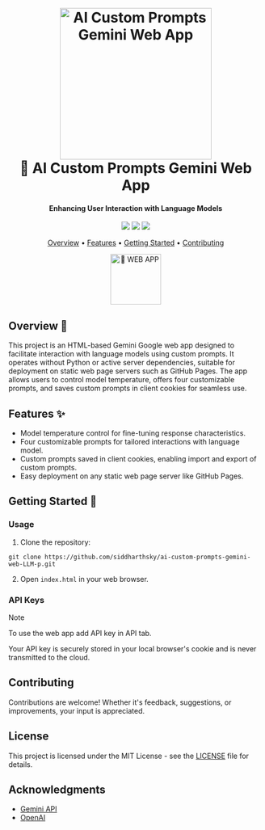 <h1 align="center">
  <br>
  <a href="https://github.com/siddharthsky/ai-custom-prompts-gemini-web-LLM-p"><img src="https://i.imgur.com/d7yKYKD.png" alt="AI Custom Prompts Gemini Web App" width="300" ></a>
  <br>
   🧿 AI Custom Prompts Gemini Web App
  <br>
</h1>

<h4 align="center">Enhancing User Interaction with Language Models</h4>

<p align="center">
  <a href="https://github.com/siddharthsky/ai-custom-prompts-gemini-web-LLM-p/issues"><img src="https://img.shields.io/github/issues/siddharthsky/ai-custom-prompts-gemini-web-LLM-p"></a> 
  <a href="https://github.com/siddharthsky/ai-custom-prompts-gemini-web-LLM-p/stargazers"><img src="https://img.shields.io/github/stars/siddharthsky/ai-custom-prompts-gemini-web-LLM-p"></a>
  <a href="https://github.com/siddharthsky/ai-custom-prompts-gemini-web-LLM-p/blob/main/LICENSE">
    <img src="https://img.shields.io/badge/License-MIT-blue.svg">
  </a>
</p>

<p align="center">
  <a href="#overview-">Overview</a> •
  <a href="#features-">Features</a> •
  <a href="#getting-started-">Getting Started</a> •
  <a href="#contributing">Contributing</a> 
</p>

<p align="center">
  <a href="https://siddharthsky.github.io/ai-custom-prompts-gemini-web-LLM-p/"><img src="https://i.imgur.com/iNi1fDf.png" width="100" alt="🔗 WEB APP "></a>
</p>

## Overview 📝

This project is an HTML-based Gemini Google web app designed to facilitate interaction with language models using custom prompts. It operates without Python or active server dependencies, suitable for deployment on static web page servers such as GitHub Pages. The app allows users to control model temperature, offers four customizable prompts, and saves custom prompts in client cookies for seamless use.

## Features ✨

- Model temperature control for fine-tuning response characteristics.
- Four customizable prompts for tailored interactions with language model.
- Custom prompts saved in client cookies, enabling import and export of custom prompts.
- Easy deployment on any static web page server like GitHub Pages.

## Getting Started 🚀

### Usage

1. Clone the repository:
```
git clone https://github.com/siddharthsky/ai-custom-prompts-gemini-web-LLM-p.git
```
2.  Open `index.html` in your web browser.


### API Keys

> [!NOTE]  
> To use the web app add API key in API tab.
> 
> Your API key is securely stored in your local browser's cookie and is never transmitted to the cloud.


## Contributing

Contributions are welcome! Whether it's feedback, suggestions, or improvements, your input is appreciated.

## License

This project is licensed under the MIT License - see the [LICENSE](LICENSE) file for details.

## Acknowledgments

- [Gemini API](https://ai.google.dev/)
- [OpenAI](https://help.openai.com/en/)

